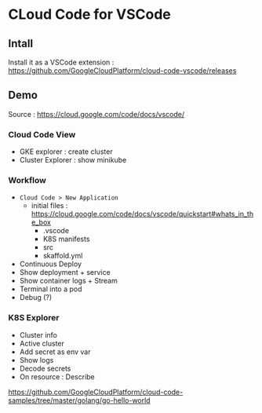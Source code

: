 # CLoud Code for VSCode

## Intall

Install it as a VSCode extension : https://github.com/GoogleCloudPlatform/cloud-code-vscode/releases

## Demo

Source : https://cloud.google.com/code/docs/vscode/

### Cloud Code View

- GKE explorer : create cluster
- Cluster Explorer : show minikube

### Workflow

- `Cloud Code > New Application`
  - initial files : https://cloud.google.com/code/docs/vscode/quickstart#whats_in_the_box
    - .vscode
    - K8S manifests
    - src
    - skaffold.yml
- Continuous Deploy
- Show deployment + service
- Show container logs + Stream
- Terminal into a pod
- Debug (?)

### K8S Explorer

- Cluster info
- Active cluster
- Add secret as env var
- Show logs
- Decode secrets
- On resource : Describe

https://github.com/GoogleCloudPlatform/cloud-code-samples/tree/master/golang/go-hello-world